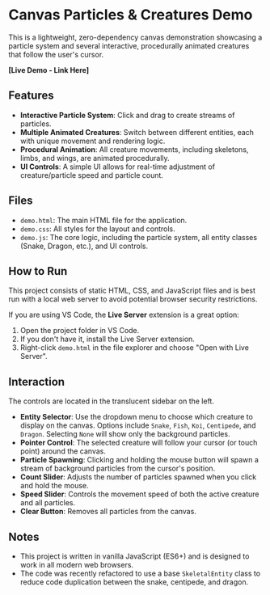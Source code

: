 # Canvas Particles & Creatures Demo

This is a lightweight, zero-dependency canvas demonstration showcasing a particle system and several interactive, procedurally animated creatures that follow the user's cursor.

**[Live Demo - Link Here]** <!-- TODO: Add a link to the live demo -->

## Features

- **Interactive Particle System**: Click and drag to create streams of particles.
- **Multiple Animated Creatures**: Switch between different entities, each with unique movement and rendering logic.
- **Procedural Animation**: All creature movements, including skeletons, limbs, and wings, are animated procedurally.
- **UI Controls**: A simple UI allows for real-time adjustment of creature/particle speed and particle count.

## Files

- `demo.html`: The main HTML file for the application.
- `demo.css`: All styles for the layout and controls.
- `demo.js`: The core logic, including the particle system, all entity classes (Snake, Dragon, etc.), and UI controls.

## How to Run

This project consists of static HTML, CSS, and JavaScript files and is best run with a local web server to avoid potential browser security restrictions.

If you are using VS Code, the **Live Server** extension is a great option:

1.  Open the project folder in VS Code.
2.  If you don't have it, install the Live Server extension.
3.  Right-click `demo.html` in the file explorer and choose "Open with Live Server".

## Interaction

The controls are located in the translucent sidebar on the left.

- **Entity Selector**: Use the dropdown menu to choose which creature to display on the canvas. Options include `Snake`, `Fish`, `Koi`, `Centipede`, and `Dragon`. Selecting `None` will show only the background particles.
- **Pointer Control**: The selected creature will follow your cursor (or touch point) around the canvas.
- **Particle Spawning**: Clicking and holding the mouse button will spawn a stream of background particles from the cursor's position.
- **Count Slider**: Adjusts the number of particles spawned when you click and hold the mouse.
- **Speed Slider**: Controls the movement speed of both the active creature and all particles.
- **Clear Button**: Removes all particles from the canvas.

## Notes

- This project is written in vanilla JavaScript (ES6+) and is designed to work in all modern web browsers.
- The code was recently refactored to use a base `SkeletalEntity` class to reduce code duplication between the snake, centipede, and dragon.
